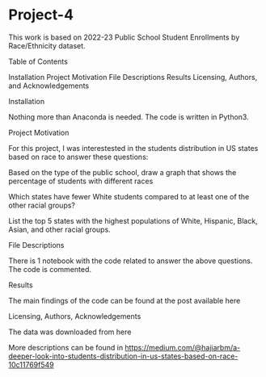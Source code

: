 # Project-4
This work is based on 2022-23 Public School Student Enrollments by Race/Ethnicity dataset.


Table of Contents

Installation
Project Motivation
File Descriptions
Results
Licensing, Authors, and Acknowledgements

Installation

Nothing more than Anaconda is needed. The code is written in Python3.

Project Motivation

For this project, I was interestested in the students distribution in US states based on race to answer these questions:

Based on the type of the public school, draw a graph that shows the percentage of students with different races 

Which states have fewer White students compared to at least one of the other racial groups?

List the top 5 states with the highest populations of White, Hispanic, Black, Asian, and other racial groups.

File Descriptions

There is 1 notebook with the code related to answer the above questions. The code is commented.

Results

The main findings of the code can be found at the post available here

Licensing, Authors, Acknowledgements

The data was downloaded from here

More descriptions can be found in https://medium.com/@hajiarbm/a-deeper-look-into-students-distribution-in-us-states-based-on-race-10c11769f549

